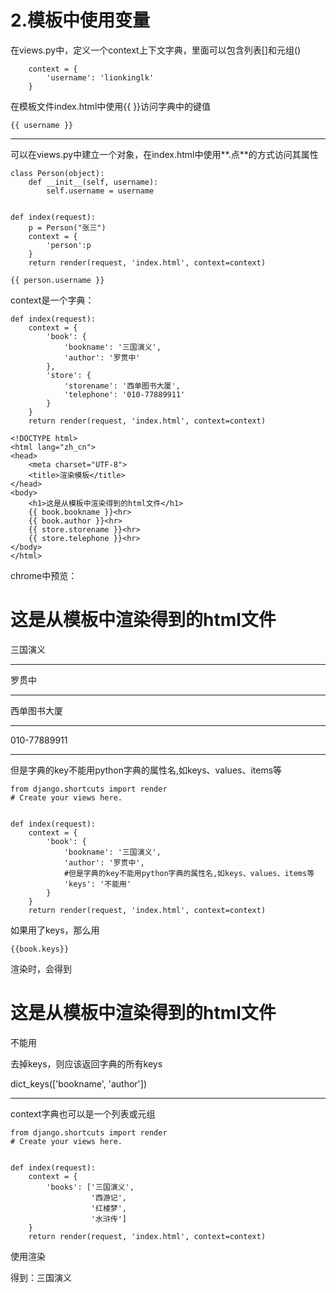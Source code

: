 # 2.模板中使用变量

在views.py中，定义一个context上下文字典，里面可以包含列表\[\]和元组\(\)

```
    context = {
        'username': 'lionkinglk'
    }
```

在模板文件index.html中使用{{  }}访问字典中的键值

```
{{ username }}
```

---

可以在views.py中建立一个对象，在index.html中使用**.点**的方式访问其属性

```
class Person(object):
    def __init__(self, username):
        self.username = username


def index(request):
    p = Person("张三")
    context = {
        'person':p
    }
    return render(request, 'index.html', context=context)
```

```
{{ person.username }}
```

context是一个字典：

```
def index(request):
    context = {
        'book': {
            'bookname': '三国演义',
            'author': '罗贯中'
        },
        'store': {
            'storename': '西单图书大厦',
            'telephone': '010-77889911'
        }
    }
    return render(request, 'index.html', context=context)
```

```
<!DOCTYPE html>
<html lang="zh_cn">
<head>
    <meta charset="UTF-8">
    <title>渲染模板</title>
</head>
<body>
    <h1>这是从模板中渲染得到的html文件</h1>
    {{ book.bookname }}<hr>
    {{ book.author }}<hr>
    {{ store.storename }}<hr>
    {{ store.telephone }}<hr>
</body>
</html>
```

chrome中预览：

# 这是从模板中渲染得到的html文件

三国演义

---

罗贯中

---

西单图书大厦

---

010-77889911

---



但是字典的key不能用python字典的属性名,如keys、values、items等

```
from django.shortcuts import render
# Create your views here.


def index(request):
    context = {
        'book': {
            'bookname': '三国演义',
            'author': '罗贯中',
            #但是字典的key不能用python字典的属性名,如keys、values、items等
            'keys': '不能用'
        }
    }
    return render(request, 'index.html', context=context)

```

如果用了keys，那么用

```
{{book.keys}}
```

渲染时，会得到

# 这是从模板中渲染得到的html文件

不能用

去掉keys，则应该返回字典的所有keys

dict\_keys\(\['bookname', 'author'\]\)

---

context字典也可以是一个列表或元组

```
from django.shortcuts import render
# Create your views here.


def index(request):
    context = {
        'books': ['三国演义',
                  '西游记',
                  '红楼梦',
                  '水浒传']
    }
    return render(request, 'index.html', context=context)

```

使用渲染

得到：三国演义 

